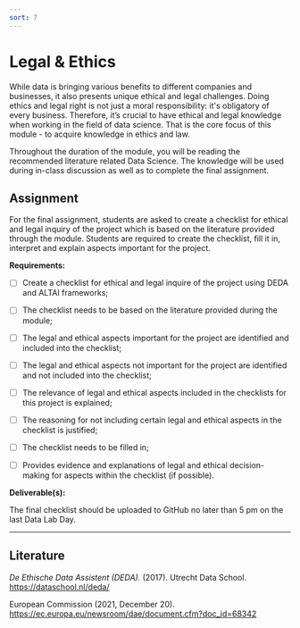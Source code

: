 ```yaml
---
sort: 7
---
```


# __Legal & Ethics__

While data is bringing various benefits to different companies and businesses, it also presents unique ethical and legal challenges. Doing ethics and legal right is not just a moral responsibility: it's obligatory of every business. Therefore, it’s crucial to have ethical and legal knowledge when working in the field of data science. That is the core focus of this module - to acquire knowledge in ethics and law.

Throughout the duration of the module, you will be reading the recommended literature related Data Science. The knowledge will be used during in-class discussion as well as to complete the final assignment.

## __Assignment__

For the final assignment, students are asked to create a checklist for ethical and legal inquiry of the project which is based on the literature provided through the module.  Students are required to create the checklist, fill it in, interpret and explain aspects important for the project.  

__Requirements:__

- [ ] Create a checklist for ethical and legal inquire of the project using DEDA and ALTAI frameworks;

- [ ] The checklist needs to be based on the literature provided during the module;

- [ ] The legal and ethical aspects important for the project are identified and included into the checklist;

- [ ] The legal and ethical aspects not important for the project are identified and not included into the checklist;

- [ ] The relevance of legal and ethical aspects included in the checklists for this project is explained;

- [ ] The reasoning for not including certain legal and ethical aspects in the checklist is justified;

- [ ] The checklist needs to be filled in;

- [ ] Provides evidence and explanations of legal and ethical decision-making for aspects within the checklist (if possible).  

__Deliverable(s):__

The final checklist should be uploaded to GitHub no later than 5 pm on the last Data Lab Day.

***

## __Literature__

*De Ethische Data Assistent (DEDA).* (2017). Utrecht Data School. https://dataschool.nl/deda/

European Commission (2021, December 20). https://ec.europa.eu/newsroom/dae/document.cfm?doc_id=68342

